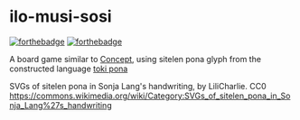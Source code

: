 # ilo-musi-sosi

[![forthebadge](https://forthebadge.com/images/badges/designed-in-inkscape.svg)](https://forthebadge.com) [![forthebadge](https://forthebadge.com/images/badges/built-with-love.svg)](https://forthebadge.com)


A board game similar to [Concept](https://en.wikipedia.org/wiki/Concept_(board_game)), using sitelen pona glyph from the constructed language [toki pona](https://en.wikipedia.org/wiki/Toki_Pona)



SVGs of sitelen pona in Sonja Lang's handwriting, by LiliCharlie. CC0
https://commons.wikimedia.org/wiki/Category:SVGs_of_sitelen_pona_in_Sonja_Lang%27s_handwriting